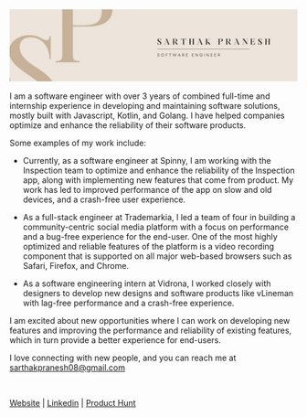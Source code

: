 <img src="./cover.jpg" />

I am a software engineer with over 3 years of combined full-time and internship experience in developing and maintaining software solutions, mostly built with Javascript, Kotlin, and Golang. I have helped companies optimize and enhance the reliability of their software products.

Some examples of my work include:

- Currently, as a software engineer at Spinny, I am working with the Inspection team to optimize and enhance the reliability of the Inspection app, along with implementing new features that come from product. My work has led to improved performance of the app on slow and old devices, and a crash-free user experience.

- As a full-stack engineer at Trademarkia, I led a team of four in building a community-centric social media platform with a focus on performance and a bug-free experience for the end-user. One of the most highly optimized and reliable features of the platform is a video recording component that is supported on all major web-based browsers such as Safari, Firefox, and Chrome.

- As a software engineering intern at Vidrona, I worked closely with designers to develop new designs and software products like vLineman with lag-free performance and a crash-free experience.

I am excited about new opportunities where I can work on developing new features and improving the performance and reliability of existing features, which in turn provide a better experience for end-users.

I love connecting with new people, and you can reach me at sarthakpranesh08@gmail.com

<br />

[Website](https://www.sarthak.work/) | [Linkedin](https://www.linkedin.com/in/sarthakpranesh/) | [Product Hunt](https://www.producthunt.com/@sarthak_pranesh) 
